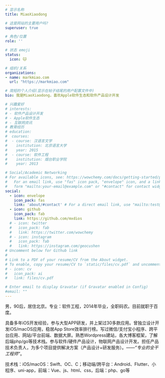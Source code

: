 ```yaml
---
# 显示名称
title: MiaoXiaodong

# 这是网站的主要用户吗?
superuser: true

# 角色/位置
role: ''

# 状态 emoji
status:
  icon: 🐱

# 组织/关系
organizations:
- name: markmiao.com
  url: "https://markmiao.com"

# 简短的个人介绍(显示在帖子结尾的用户配置文件中)
bio: 我是MiaoXiaodong，喜欢Apple软件生态和软件产品设计开发

# 兴趣爱好
# interests:
# - 软件产品设计开发
# - Apple软件生态
# - 互联网资讯
# 教育经历
# education:
#  courses:
#  - course: 汉语言文学
#    institution: 北京语言大学
#    year: 2015
#  - course: 软件工程
#    institution: 烟台职业学院
#    year: 2013

# Social/Academic Networking
# For available icons, see: https://wowchemy.com/docs/getting-started/page-builder/#icons
#   For an email link, use "fas" icon pack, "envelope" icon, and a link in the
#   form "mailto:your-email@example.com" or "#contact" for contact widget.
social:
  - icon: envelope
    icon_pack: fas
    link: 'about/#contact' # For a direct email link, use "mailto:test@example.org".
  - icon: github
    icon_pack: fab
    link: https://github.com/mxdios
  # - icon: twitter
  #   icon_pack: fab
  #   link: https://twitter.com/wowchemy
  # - icon: instagram
  #   icon_pack: fab
  #   link: https://instagram.com/geocushen
# Uncomment below for Github link
#
# Link to a PDF of your resume/CV from the About widget.
# To enable, copy your resume/CV to `static/files/cv.pdf` and uncomment the lines below.
# - icon: cv
#   icon_pack: ai
#   link: files/cv.pdf

# Enter email to display Gravatar (if Gravatar enabled in Config)
#email: ""
---
```


男，90后，居住北京。专业：软件工程，2014年毕业，全职码农。目前就职于百度。

具备多年iOS开发经验，参与大型APP研发，并上架过30多款应用。曾独立设计开发iOS/macOS应用，稳居App Store效率排行榜。写过微信/支付宝小程序、跨平台应用、网站/平台前端、数据大屏。熟悉Wordpress建站，各大博客框架，了解后端php/go等技术栈。参与软件/硬件产品设计，物联网产品设计开发。担任产品技术负责人，为多个项目提供解决方案（产品设计+研发服务）。*——“专业的全干工程师”*。

技术栈：iOS/macOS：Swift、OC、C；移动端/跨平台：Android、Flutter、小程序、uni-app，前端：Vue、js、html、css，后端：php、go等

<!-- {{< icon name="download" pack="fas" >}} {{< staticref "uploads/resume.pdf" "newtab" >}}Download{{< /staticref >}} my resumé as a PDF. -->
